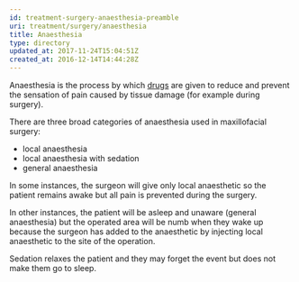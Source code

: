 ```yaml
---
id: treatment-surgery-anaesthesia-preamble
uri: treatment/surgery/anaesthesia
title: Anaesthesia
type: directory
updated_at: 2017-11-24T15:04:51Z
created_at: 2016-12-14T14:44:28Z
---
```


<p>Anaesthesia is the process by which <a href="/treatment/other/medication/pain">drugs</a>    are given to reduce and prevent the sensation of pain caused
    by tissue damage (for example during surgery).</p>
<p>There are three broad categories of anaesthesia used in maxillofacial
    surgery:</p>
<ul>
    <li>local anaesthesia</li>
    <li>local anaesthesia with sedation</li>
    <li>general anaesthesia</li>
</ul>
<p>In some instances, the surgeon will give only local anaesthetic
    so the patient remains awake but all pain is prevented during
    the surgery.</p>
<p>In other instances, the patient will be asleep and unaware (general
    anaesthesia) but the operated area will be numb when they
    wake up because the surgeon has added to the anaesthetic
    by injecting local anaesthetic to the site of the operation.</p>
<p>Sedation relaxes the patient and they may forget the event but
    does not make them go to sleep.</p>
